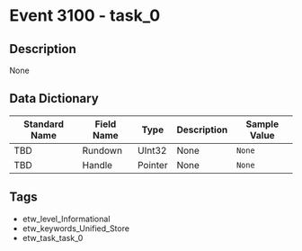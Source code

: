 # Event 3100 - task_0

## Description
None

## Data Dictionary
|Standard Name|Field Name|Type|Description|Sample Value|
|---|---|---|---|---|
|TBD|Rundown|UInt32|None|`None`|
|TBD|Handle|Pointer|None|`None`|

## Tags
* etw_level_Informational
* etw_keywords_Unified_Store
* etw_task_task_0